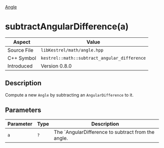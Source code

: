 [Angle](index)
# subtractAngularDifference(a)
| Aspect | Value |
| --- | --- |
| Source File | `libKestrel/math/angle.hpp` |
| C++ Symbol | `kestrel::math::subtract_angular_difference` |
| Introduced | Version 0.8.0 |
## Description
Compute a new `Angle` by subtracting an `AngularDifference` to it.
## Parameters
| Parameter | Type | Description |
| --- | --- | --- |
| `a` | `?` | The `AngularDifference to subtract from the angle. |
